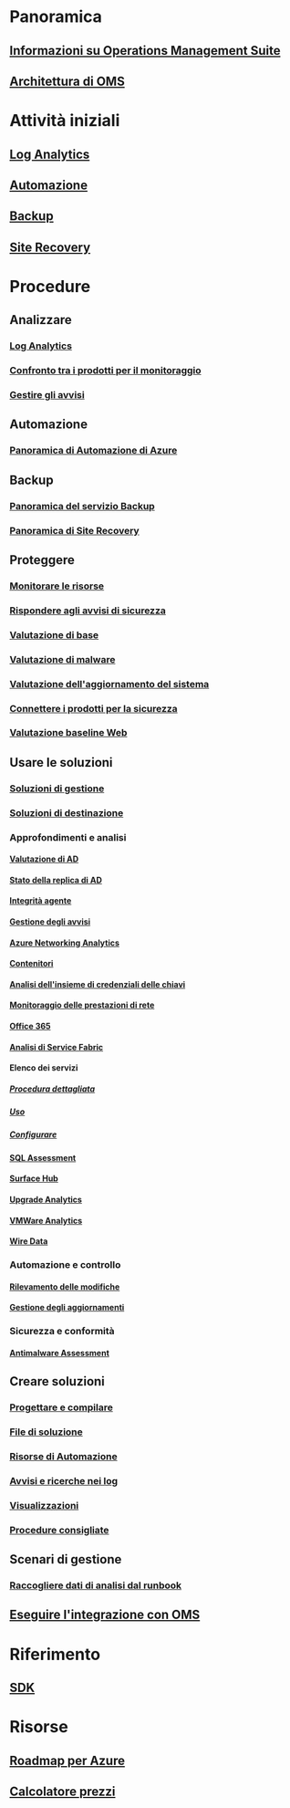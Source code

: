 # Panoramica
## [Informazioni su Operations Management Suite](operations-management-suite-overview.md)
## [Architettura di OMS](operations-management-suite-architecture.md)

# Attività iniziali
## [Log Analytics](../log-analytics/log-analytics-get-started.md)
## [Automazione](../automation/automation-offering-get-started.md)
## [Backup](../backup/backup-introduction-to-azure-backup.md)
## [Site Recovery](../site-recovery/site-recovery-overview.md)


# Procedure

## Analizzare
### [Log Analytics](../log-analytics/log-analytics-overview.md?toc=%2fazure%2foperations-management-suite%2ftoc.json)
### [Confronto tra i prodotti per il monitoraggio](operations-management-suite-monitoring-product-comparison.md)
### [Gestire gli avvisi](operations-management-suite-monitoring-alerts.md)
## Automazione
### [Panoramica di Automazione di Azure](../automation/automation-intro.md?toc=%2fazure%2foperations-management-suite%2ftoc.json)

## Backup
### [Panoramica del servizio Backup](../backup/backup-introduction-to-azure-backup.md?toc=%2fazure%2foperations-management-suite%2ftoc.json)
### [Panoramica di Site Recovery](../site-recovery/site-recovery-overview.md?toc=%2fazure%2foperations-management-suite%2ftoc.json)

## Proteggere
### [Monitorare le risorse](oms-security-monitoring-resources.md)
### [Rispondere agli avvisi di sicurezza](oms-security-responding-alerts.md)
### [Valutazione di base](oms-security-baseline.md)
### [Valutazione di malware](../log-analytics/log-analytics-malware.md?toc=%2fazure%2foperations-management-suite%2ftoc.json)
### [Valutazione dell'aggiornamento del sistema](../log-analytics/log-analytics-system-update.md?toc=%2fazure%2foperations-management-suite%2ftoc.json)
### [Connettere i prodotti per la sicurezza](oms-security-connect-products.md)
### [Valutazione baseline Web](oms-security-web-baseline-assessment.md)

## Usare le soluzioni
### [Soluzioni di gestione](operations-management-suite-solutions.md)
### [Soluzioni di destinazione](operations-management-suite-solution-targeting.md)
### Approfondimenti e analisi
#### [Valutazione di AD](../log-analytics/log-analytics-ad-assessment.md?toc=%2fazure%2foperations-management-suite%2ftoc.json)
#### [Stato della replica di AD](../log-analytics/log-analytics-ad-replication-status.md?toc=%2fazure%2foperations-management-suite%2ftoc.json)
#### [Integrità agente](oms-solution-agenthealth.md)
#### [Gestione degli avvisi](../log-analytics/log-analytics-solution-alert-management.md?toc=%2fazure%2foperations-management-suite%2ftoc.json)
#### [Azure Networking Analytics](../log-analytics/log-analytics-azure-networking-analytics.md?toc=%2fazure%2foperations-management-suite%2ftoc.json)
#### [Contenitori](../log-analytics/log-analytics-containers.md?toc=%2fazure%2foperations-management-suite%2ftoc.json)
#### [Analisi dell'insieme di credenziali delle chiavi](../log-analytics/log-analytics-azure-key-vault.md?toc=%2fazure%2foperations-management-suite%2ftoc.json)
#### [Monitoraggio delle prestazioni di rete](../log-analytics/log-analytics-network-performance-monitor.md?toc=%2fazure%2foperations-management-suite%2ftoc.json)
#### [Office 365](oms-solution-office-365.md)
#### [Analisi di Service Fabric](../log-analytics/log-analytics-service-fabric.md?toc=%2fazure%2foperations-management-suite%2ftoc.json)
#### Elenco dei servizi
##### [Procedura dettagliata](operations-management-suite-walkthrough-servicemap.md)
##### [Uso](operations-management-suite-service-map.md)
##### [Configurare](operations-management-suite-service-map-configure.md)
#### [SQL Assessment](../log-analytics/log-analytics-sql-assessment.md?toc=%2fazure%2foperations-management-suite%2ftoc.json)
#### [Surface Hub](../log-analytics/log-analytics-surface-hubs.md?toc=%2fazure%2foperations-management-suite%2ftoc.json)
#### [Upgrade Analytics](https://technet.microsoft.com/itpro/windows/deploy/manage-windows-upgrades-with-upgrade-analytics?f=255&MSPPError=-2147217396)
#### [VMWare Analytics](../log-analytics/log-analytics-vmware.md?toc=%2fazure%2foperations-management-suite%2ftoc.json)
#### [Wire Data](../log-analytics/log-analytics-wire-data.md?toc=%2fazure%2foperations-management-suite%2ftoc.json)
### Automazione e controllo
#### [Rilevamento delle modifiche](../log-analytics/log-analytics-change-tracking.md?toc=%2fazure%2foperations-management-suite%2ftoc.json)
#### [Gestione degli aggiornamenti](oms-solution-update-management.md)
### Sicurezza e conformità
#### [Antimalware Assessment](../log-analytics/log-analytics-malware.md?toc=%2fazure%2foperations-management-suite%2ftoc.json)

## Creare soluzioni
### [Progettare e compilare](operations-management-suite-solutions-creating.md)
### [File di soluzione](operations-management-suite-solutions-solution-file.md)
### [Risorse di Automazione](operations-management-suite-solutions-resources-automation.md)
### [Avvisi e ricerche nei log](operations-management-suite-solutions-resources-searches-alerts.md)
### [Visualizzazioni](operations-management-suite-solutions-resources-views.md)
### [Procedure consigliate](operations-management-suite-solutions-best-practices.md)

## Scenari di gestione
### [Raccogliere dati di analisi dal runbook](operations-management-suite-runbook-datacollect.md)

## [Eseguire l'integrazione con OMS](operations-management-suite-integration.md)

# Riferimento
## [SDK](operations-management-suite-sdk.md)

# Risorse
## [Roadmap per Azure](https://azure.microsoft.com/roadmap/)
## [Calcolatore prezzi](https://azure.microsoft.com/pricing/calculator/)
